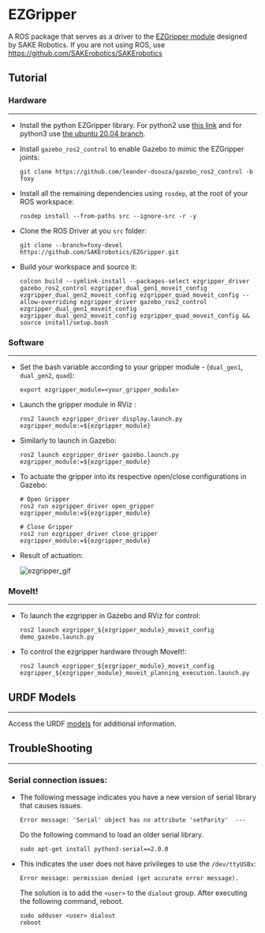 # EZGripper

A ROS package that serves as a driver to the [EZGripper module](https://sakerobotics.com/) designed by SAKE Robotics. If you are not using ROS, use https://github.com/SAKErobotics/SAKErobotics

## Tutorial

### Hardware
---

* Install the python EZGripper library. For python2 use [this link](https://github.com/SAKErobotics/libezgripper/tree/master) and for python3 use [the ubuntu 20.04 branch](https://github.com/SAKErobotics/libezgripper/tree/ubuntu-20.04).

* Install `gazebo_ros2_control` to enable Gazebo to mimic the EZGripper joints:

	  git clone https://github.com/leander-dsouza/gazebo_ros2_control -b foxy

* Install all the remaining dependencies using `rosdep`, at the root of your ROS workspace:

	  rosdep install --from-paths src --ignore-src -r -y

* Clone the ROS Driver at you `src` folder:

   	  git clone --branch=foxy-devel https://github.com/SAKErobotics/EZGripper.git

* Build your workspace and source it:

	  colcon build --symlink-install --packages-select ezgripper_driver gazebo_ros2_control ezgripper_dual_gen1_moveit_config  ezgripper_dual_gen2_moveit_config ezgripper_quad_moveit_config --allow-overriding ezgripper_driver gazebo_ros2_control ezgripper_dual_gen1_moveit_config  ezgripper_dual_gen2_moveit_config ezgripper_quad_moveit_config && source install/setup.bash


### Software
---

* Set the bash variable according to your gripper module - (`dual_gen1`, `dual_gen2`, `quad`):

	  export ezgripper_module=<your_gripper_module>

* Launch the gripper module in RViz :

	  ros2 launch ezgripper_driver display.launch.py ezgripper_module:=${ezgripper_module}

* Similarly to launch in Gazebo:

	  ros2 launch ezgripper_driver gazebo.launch.py ezgripper_module:=${ezgripper_module}

* To actuate the gripper into its respective open/close configurations in Gazebo:

	  # Open Gripper
	  ros2 run ezgripper_driver open_gripper ezgripper_module:=${ezgripper_module}

	  # Close Gripper
	  ros2 run ezgripper_driver close_gripper ezgripper_module:=${ezgripper_module}

* Result of actuation:

	![ezgripper_gif](https://user-images.githubusercontent.com/45683974/156144685-b91e2684-b484-4067-aee8-527d2e223650.gif)

### MoveIt!
---

* To launch the ezgripper in Gazebo and RViz for control:

	  ros2 launch ezgripper_${ezgripper_module}_moveit_config demo_gazebo.launch.py

* To control the ezgripper hardware through MoveIt!:

	  ros2 launch ezgripper_${ezgripper_module}_moveit_config ezgripper_${ezgripper_module}_moveit_planning_execution.launch.py

## URDF Models
---

Access the URDF [models](https://github.com/SAKErobotics/EZGripper/tree/master/ezgripper_driver/urdf) for additional information.


## TroubleShooting
---

### Serial connection issues:

* The following message indicates you have a new version of serial library that causes issues.

	  Error message: 'Serial' object has no attribute 'setParity'  ---

  Do the following command to load an older serial library.

	  sudo apt-get install python3-serial==2.0.0

* This indicates the user does not have privileges to use the `/dev/ttyUSBx`:

	  Error message: permission denied (get accurate error message).

	The solution is to add the `<user>` to the `dialout` group.  After executing the following command, reboot.

	  sudo adduser <user> dialout
	  reboot
